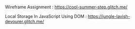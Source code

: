 Wireframe Assignment : https://cool-summer-step.glitch.me/

Local Storage In JavaScript Using DOM :  https://jungle-lavish-devourer.glitch.me/

